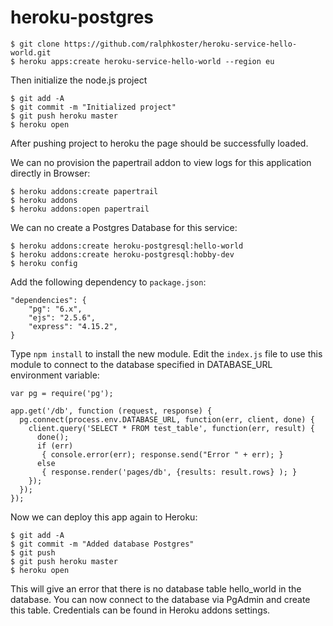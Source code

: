 # heroku-postgres

```
$ git clone https://github.com/ralphkoster/heroku-service-hello-world.git
$ heroku apps:create heroku-service-hello-world --region eu
```

Then initialize the node.js project

```
$ git add -A
$ git commit -m "Initialized project"
$ git push heroku master
$ heroku open
```

After pushing project to heroku the page should be successfully loaded.

We can no provision the papertrail addon to view logs for this application directly in Browser:

```
$ heroku addons:create papertrail
$ heroku addons
$ heroku addons:open papertrail
```

We can no create a Postgres Database for this service:

```
$ heroku addons:create heroku-postgresql:hello-world
$ heroku addons:create heroku-postgresql:hobby-dev
$ heroku config
```

Add the following dependency to `package.json`:

```
"dependencies": {
    "pg": "6.x",
    "ejs": "2.5.6",
    "express": "4.15.2",
}
```

Type `npm install` to install the new module. Edit the `index.js`
file to use this module to connect to the database specified in DATABASE_URL environment variable:

```
var pg = require('pg');

app.get('/db', function (request, response) {
  pg.connect(process.env.DATABASE_URL, function(err, client, done) {
    client.query('SELECT * FROM test_table', function(err, result) {
      done();
      if (err)
       { console.error(err); response.send("Error " + err); }
      else
       { response.render('pages/db', {results: result.rows} ); }
    });
  });
});
```

Now we can deploy this app again to Heroku:

```
$ git add -A
$ git commit -m "Added database Postgres"
$ git push
$ git push heroku master
$ heroku open
```

This will give an error that there is no database table hello_world in the database.
You can now connect to the database via PgAdmin and create this table.
Credentials can be found in Heroku addons settings.
